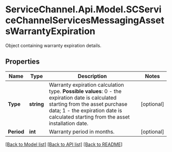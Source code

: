 # ServiceChannel.Api.Model.SCServiceChannelServicesMessagingAssetsWarrantyExpiration
Object containing warranty expiration details.

## Properties

Name | Type | Description | Notes
------------ | ------------- | ------------- | -------------
**Type** | **string** | Warranty expiration calculation type. **Possible values**: 0 - the expiration date is calculated starting from the asset purchase data; 1 - the expiration date is calculated starting from the asset installation date. | [optional] 
**Period** | **int** | Warranty period in months. | [optional] 

[[Back to Model list]](../README.md#documentation-for-models) [[Back to API list]](../README.md#documentation-for-api-endpoints) [[Back to README]](../README.md)

